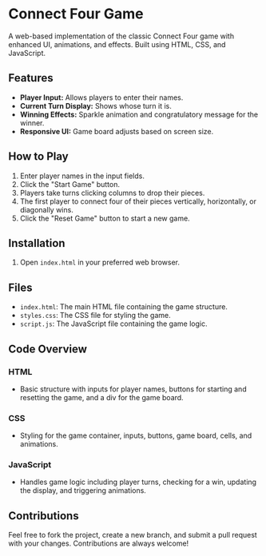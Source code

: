 # Connect Four Game

A web-based implementation of the classic Connect Four game with enhanced UI, animations, and effects. Built using HTML, CSS, and JavaScript.

## Features

- **Player Input:** Allows players to enter their names.
- **Current Turn Display:** Shows whose turn it is.
- **Winning Effects:** Sparkle animation and congratulatory message for the winner.
- **Responsive UI:** Game board adjusts based on screen size.



## How to Play

1. Enter player names in the input fields.
2. Click the "Start Game" button.
3. Players take turns clicking columns to drop their pieces.
4. The first player to connect four of their pieces vertically, horizontally, or diagonally wins.
5. Click the "Reset Game" button to start a new game.

## Installation



1. Open `index.html` in your preferred web browser.

## Files

- `index.html`: The main HTML file containing the game structure.
- `styles.css`: The CSS file for styling the game.
- `script.js`: The JavaScript file containing the game logic.

## Code Overview

### HTML

- Basic structure with inputs for player names, buttons for starting and resetting the game, and a div for the game board.

### CSS

- Styling for the game container, inputs, buttons, game board, cells, and animations.

### JavaScript

- Handles game logic including player turns, checking for a win, updating the display, and triggering animations.


## Contributions

Feel free to fork the project, create a new branch, and submit a pull request with your changes. Contributions are always welcome!



